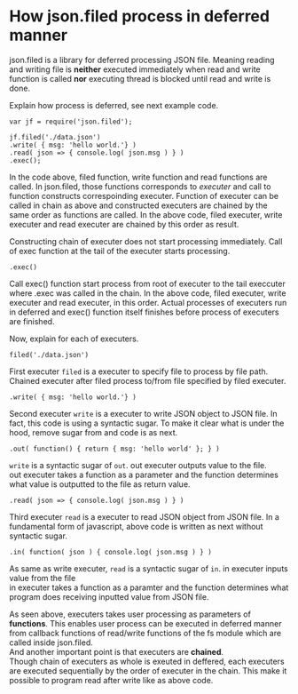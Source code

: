 # How json.filed process in deferred manner
json.filed is a library for deferred processing JSON file. 
Meaning reading and writing file is **neither** executed immediately when read and write function is called **nor** executing thread is blocked until read and write is done.

Explain how process is deferred, see next example code.

    var jf = require('json.filed');

    jf.filed('./data.json')
    .write( { msg: 'hello world.'} )
    .read( json => { console.log( json.msg ) } )
    .exec();

In the code above, filed function, write function and read functions are called.
In json.filed, those functions corresponds to *executer* and call to function constructs correspoinding executer.
Function of executer can be called in chain as above and constructed executers are chained by the same order as functions are called.
In the above code, filed executer, write executer and read executer are chained by this order as result.

Constructing chain of executer does not start processing immediately.
Call of exec function at the tail of the executer starts processing.

    .exec()
Call exec() function start process from root of executer to the tail execcuter where .exec was called in the chain.
In the above code, filed executer, write executer and read executer, in this order.
Actual processes of executers run in deferred and exec() function itself finishes before process of executers are finished.  

Now, explain for each of executers.

    filed('./data.json')
First executer `filed` is a executer to specify file to process by file path.
Chained executer after filed process to/from file specified by filed executer.


    .write( { msg: 'hello world.'} )
Second executer `write` is a executer to write JSON object to JSON file.
In fact, this code is using a syntactic sugar. To make it clear what is under the hood, remove sugar from and code is as next.

    .out( function() { return { msg: 'hello world' }; } )
`write` is a syntactic sugar of `out`. out executer outputs value to the file. <br/>
out executer takes a function as a parameter and the function determines what value is outputted to the file as return value.


    .read( json => { console.log( json.msg ) } )    
Third executer `read` is a executer to read JSON object from JSON file.
In a fundamental form  of javascript, above code is written as next without syntactic sugar.

    .in( function( json ) { console.log( json.msg ) } )
As same as write executer, `read` is a syntactic sugar of `in`. in executer inputs value from the file<br/>
in executer takes a function as a paramter and the function determines what program does receiving inputted value from JSON file.


As seen above, executers takes user processing as parameters of **functions**. This enables user process can be executed in deferred manner from callback functions of read/write functions of the fs module which are called inside json.filed.<br/>
And another important point is that executers are **chained**.<br/>
Though chain of executers as whole is exeuted in deffered, each executers are executed sequentially by the order of executer in the chain. This make it possible to program read after write like as above code.
